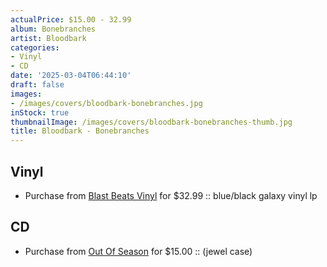 ```yaml
---
actualPrice: $15.00 - 32.99
album: Bonebranches
artist: Bloodbark
categories:
- Vinyl
- CD
date: '2025-03-04T06:44:10'
draft: false
images:
- /images/covers/bloodbark-bonebranches.jpg
inStock: true
thumbnailImage: /images/covers/bloodbark-bonebranches-thumb.jpg
title: Bloodbark - Bonebranches
---
```


## Vinyl
* Purchase from [Blast Beats Vinyl](https://blastbeatsvinyl.com/products/bloodbark-bonebranches-blue-black-galaxy-vinyl-lp) for $32.99 :: blue/black galaxy vinyl lp
## CD
* Purchase from [Out Of Season](https://www.outofseasonlabel.com/products/bloodbark-bonebranches-cd) for $15.00 :: (jewel case)
